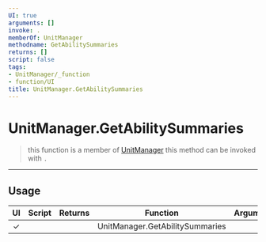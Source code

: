 ```yaml
---
UI: true
arguments: []
invoke: .
memberOf: UnitManager
methodname: GetAbilitySummaries
returns: []
script: false
tags:
- UnitManager/_function
- function/UI
title: UnitManager.GetAbilitySummaries
---
```

# UnitManager.GetAbilitySummaries
> this function is a member of [UnitManager](civ-6/lua/UnitManager.md)
> this method can be invoked with `.`
-----
## Usage
|  UI | Script | Returns | Function | Arguments |
|:---:|:------:|-------:|:--------:|:---------|
|✓| ||UnitManager.GetAbilitySummaries||
